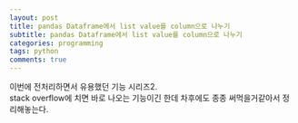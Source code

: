 ```yaml
---
layout: post
title: pandas Dataframe에서 list value를 column으로 나누기
subtitle: pandas Dataframe에서 list value를 column으로 나누기
categories: programming
tags: python
comments: true
---
```


이번에 전처리하면서 유용했던 기능 시리즈2.  
stack overflow에 치면 바로 나오는 기능이긴 한데 차후에도 종종 써먹을거같아서 정리해놓는다.  